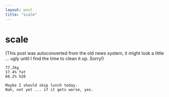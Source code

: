 ```yaml
---
layout: post
title: "scale"
---
```

<h1>scale</h1>
(This post was autoconverted from the old news system,
it might look a little ... ugly until I find the time
to clean it up.
Sorry!)

    77.2kg
    17.4% fat
    60.2% h20
    
    Maybe I should skip lunch today.
    Nah, not yet ... if it gets worse, yes.
    

